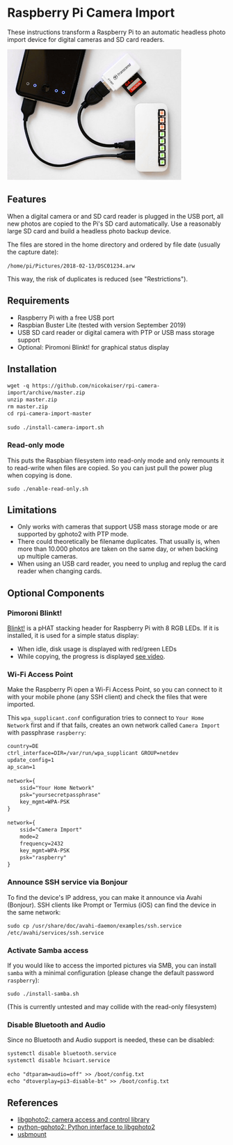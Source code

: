 # Raspberry Pi Camera Import

These instructions transform a Raspberry Pi to an automatic headless photo import device for digital cameras and SD card readers.

![Raspberry Pi Camera Import](preview.jpg)

## Features

When a digital camera or and SD card reader is plugged in the USB port, all new photos are copied to the Pi's SD card automatically. Use a reasonably large SD card and build a headless photo backup device.

The files are stored in the home directory and ordered by file date (usually the capture date):

`/home/pi/Pictures/2018-02-13/DSC01234.arw`

This way, the risk of duplicates is reduced (see "Restrictions").

## Requirements

- Raspberry Pi with a free USB port
- Raspbian Buster Lite (tested with version September 2019)
- USB SD card reader or digital camera with PTP or USB mass storage support
- Optional: Piromoni Blinkt! for graphical status display

## Installation

```
wget -q https://github.com/nicokaiser/rpi-camera-import/archive/master.zip
unzip master.zip
rm master.zip
cd rpi-camera-import-master

sudo ./install-camera-import.sh
```

### Read-only mode

This puts the Raspbian filesystem into read-only mode and only remounts it to read-write when files are copied. So you can just pull the power plug when copying is done.

```
sudo ./enable-read-only.sh
```

## Limitations

- Only works with cameras that support USB mass storage mode or are supported by gphoto2 with PTP mode.
- There could theoretically be filename duplicates. That usually is, when more than 10.000 photos are taken on the same day, or when backing up multiple cameras.
- When using an USB card reader, you need to unplug and replug the card reader when changing cards.

## Optional Components

### Pimoroni Blinkt!

[Blinkt!](https://github.com/pimoroni/blinkt) is a pHAT stacking header for Raspberry Pi with 8 RGB LEDs. If it is installed, it is used for a simple status display:

- When idle, disk usage is displayed with red/green LEDs
- While copying, the progress is displayed [see video](https://www.youtube.com/watch?v=rcr646JgzJ4).

### Wi-Fi Access Point

Make the Raspberry Pi open a Wi-Fi Access Point, so you can connect to it with your mobile phone (any SSH client) and check the files that were imported.

This `wpa_supplicant.conf` configuration tries to connect to `Your Home Network` first and if that fails, creates an own network called `Camera Import` with passphrase `raspberry`:

```
country=DE
ctrl_interface=DIR=/var/run/wpa_supplicant GROUP=netdev
update_config=1
ap_scan=1

network={
    ssid="Your Home Network"
    psk="yoursecretpassphrase"
    key_mgmt=WPA-PSK
}

network={
    ssid="Camera Import"
    mode=2
    frequency=2432
    key_mgmt=WPA-PSK
    psk="raspberry"
}
```

### Announce SSH service via Bonjour

To find the device's IP address, you can make it announce via Avahi (Bonjour). SSH clients like Prompt or Termius (iOS) can find the device in the same network:

```
sudo cp /usr/share/doc/avahi-daemon/examples/ssh.service /etc/avahi/services/ssh.service
```

### Activate Samba access

If you would like to access the imported pictures via SMB, you can install `samba` with a minimal configuration (please change the default password `raspberry`):

```
sudo ./install-samba.sh
```

(This is currently untested and may collide with the read-only filesystem)

### Disable Bluetooth and Audio

Since no Bluetooth and Audio support is needed, these can be disabled:

```
systemctl disable bluetooth.service
systemctl disable hciuart.service

echo "dtparam=audio=off" >> /boot/config.txt
echo "dtoverplay=pi3-disable-bt" >> /boot/config.txt
```

## References

- [libgphoto2: camera access and control library](https://github.com/gphoto/libgphoto2)
- [python-gphoto2: Python interface to libgphoto2](https://github.com/jim-easterbrook/python-gphoto2)
- [usbmount](https://github.com/rbrito/usbmount)
